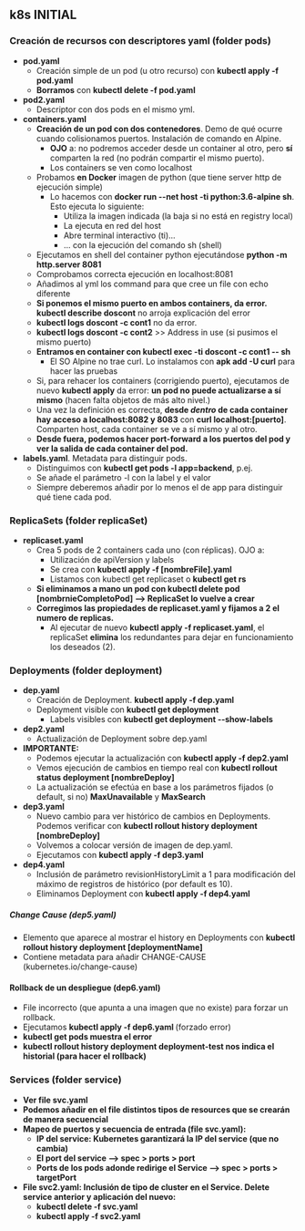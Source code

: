 

## k8s INITIAL

### Creación de recursos con descriptores yaml (folder pods)

- <b>pod.yaml</b>
	- Creación simple de un pod (u otro recurso) con <b>kubectl apply -f pod.yaml</b>
	- <b>Borramos</b> con <b>kubectl delete -f pod.yaml</b>
- <b>pod2.yaml</b>
	- Descriptor con dos pods en el mismo yml.
- <b>containers.yaml</b>
	- <b>Creación de un pod con dos contenedores</b>. Demo de qué ocurre cuando colisionamos puertos. Instalación de comando en Alpine.
		- <b>OJO</b> a: no podremos acceder desde un container al otro, pero <b>sí</b> comparten la red (no podrán compartir el mismo puerto).
		- Los containers se ven como localhost
	- Probamos <b>en Docker</b> imagen de python (que tiene server http de ejecución simple)
		- Lo hacemos con <b>docker run --net host -ti python:3.6-alpine sh</b>. Esto ejecuta lo siguiente:
			- Utiliza la imagen indicada (la baja si no está en registry local)
			- La ejecuta en red del host
			- Abre terminal interactivo (ti)...
			- ... con la ejecución del comando sh (shell)
	- Ejecutamos en shell del container python ejecutándose <b>python -m http.server 8081</b>
	- Comprobamos correcta ejecución en localhost:8081
	- Añadimos al yml los command para que cree un file con echo diferente
	- <b>Si ponemos el mismo puerto en ambos containers, da error. kubectl describe doscont</b> no arroja explicación del error
	- <b>kubectl logs doscont -c cont1</b> no da error.
	- <b>kubectl logs doscont -c cont2</b> >> Address in use (si pusimos el mismo puerto)
	- <b>Entramos en container con kubectl exec -ti doscont -c cont1 -- sh</b>
		- El SO Alpine no trae curl. Lo instalamos con <b>apk add -U curl</b> para hacer las pruebas
	- Si, para rehacer los containers (corrigiendo puerto), ejecutamos de nuevo <b>kubectl apply</b> da error: <b>un pod no puede actualizarse a sí mismo</b> (hacen falta objetos de más alto nivel.)	
	- Una vez la definición es correcta, <b>desde <i>dentro</i> de cada container hay acceso a localhost:8082 y 8083</b> con <b>curl localhost:[puerto]</b>. Comparten host, cada container se ve a sí mismo y al otro.
	- <b>Desde fuera, podemos hacer port-forward a los puertos del pod y ver la salida de cada container del pod.</b>
- <b>labels.yaml</b>. Metadata para distinguir pods.
	- Distinguimos con <b>kubectl get pods -l app=backend</b>, p.ej.
	- Se añade el parámetro -l con la label y el valor
	- Siempre deberemos añadir por lo menos el de app para distinguir qué tiene cada pod.


### ReplicaSets (folder replicaSet)

- <b>replicaset.yaml</b>
	- Crea 5 pods de 2 containers cada uno (con réplicas). OJO a:
		- Utilización de apiVersion y labels
		- Se crea con <b>kubectl apply -f [nombreFile].yaml</b>
		- Listamos con kubectl get replicaset o <b>kubectl get rs</b>
	- <b>Si eliminamos a mano un pod con kubectl delete pod [nombrnieCompletoPod] --> ReplicaSet lo vuelve a crear</b>
	- <b>Corregimos las propiedades de replicaset.yaml y fijamos a 2 el numero de replicas.</b>	
	 	- Al ejecutar de nuevo <b>kubectl apply -f replicaset.yaml</b>, el replicaSet <b>elimina</b> los redundantes para dejar en funcionamiento los deseados (2).



### Deployments (folder deployment)

- <b>dep.yaml</b>
	- Creación de Deployment. <b>kubectl apply -f dep.yaml</b>
	- Deployment visible con <b>kubectl get deployment</b>
		- Labels visibles con <b>kubectl get deployment --show-labels</b>
- <b>dep2.yaml</b>
	- Actualización de Deployment sobre dep.yaml
- <b>IMPORTANTE:</b>	 	
	- Podemos ejecutar la actualización con <b>kubectl apply -f dep2.yaml</b>
	- Vemos ejecución de cambios en tiempo real con <b>kubectl rollout status deployment [nombreDeploy]</b>
	- La actualización se efectúa en base a los parámetros fijados (o default, si no) <b>MaxUnavailable</b> y <b>MaxSearch</b>
- <b>dep3.yaml</b>
	- Nuevo cambio para ver histórico de cambios en Deployments. Podemos verificar con <b>kubectl rollout history deployment [nombreDeploy]</b>
	- Volvemos a colocar versión de imagen de dep.yaml.
	- Ejecutamos con <b>kubectl apply -f dep3.yaml</b>
- <b>dep4.yaml</b>
	- Inclusión de parámetro revisionHistoryLimit a 1 para modificación del máximo de registros de histórico (por default es 10).
	- Eliminamos Deployment con <b>kubectl apply -f dep4.yaml</b>


##### Change Cause (dep5.yaml)

- Elemento que aparece al mostrar el history en Deployments con <b>kubectl rollout history deployment [deploymentName]</b>
- Contiene metadata para añadir CHANGE-CAUSE (kubernetes.io/change-cause)	


#### Rollback de un despliegue (dep6.yaml)

- File incorrecto (que apunta a una imagen que no existe) para forzar un rollback.
- Ejecutamos <b>kubectl apply -f dep6.yaml </b> (forzado error)
- <b>kubectl get pods<b> muestra el error
- <b>kubectl rollout history deployment deployment-test</b> nos indica el historial (para hacer el rollback)
	

### Services (folder service)

- Ver file svc.yaml
- Podemos añadir en el file distintos tipos de resources que se crearán de manera secuencial
- Mapeo de puertos y secuencia de entrada (file svc.yaml):
	- IP del service: Kubernetes garantizará la IP del service (que no cambia)
	- El port del service --> spec > ports > port
	- Ports de los pods adonde redirige el Service --> spec > ports > targetPort
- File svc2.yaml: Inclusión de tipo de cluster en el Service. Delete service anterior y aplicación del nuevo:
	- kubectl delete -f svc.yaml
	- kubectl apply -f svc2.yaml
	

